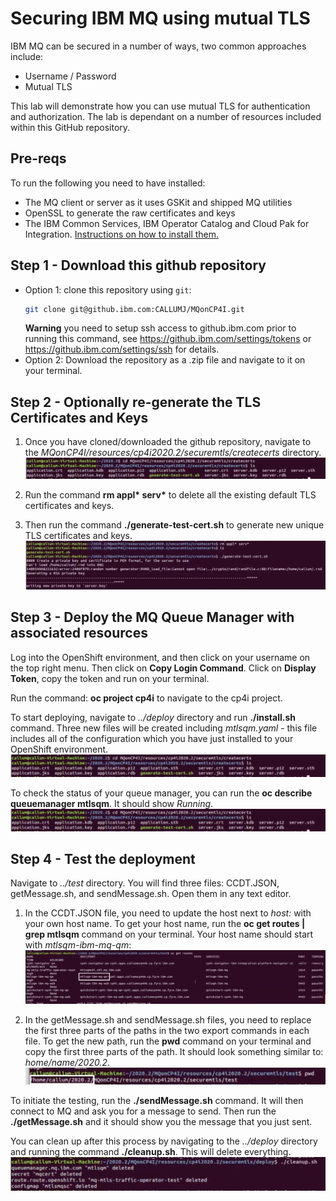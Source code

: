 # Securing IBM MQ using mutual TLS
IBM MQ can be secured in a number of ways, two common approaches include:
* Username / Password
* Mutual TLS

This lab will demonstrate how you can use mutual TLS for authentication and authorization. 
The lab is dependant on a number of resources included within this GitHub repository. 

## Pre-reqs
To run the following you need to have installed:
* The MQ client or server as it uses GSKit and shipped MQ utilities
* OpenSSL to generate the raw certificates and keys
* The IBM Common Services, IBM Operator Catalog and Cloud Pak for Integration. [Instructions on how to install them.](https://github.ibm.com/CALLUMJ/MQonCP4I/tree/master/instructions/cp4i2020.2/gettingstarted)

## Step 1 - Download this github repository
- Option 1: clone this repository using `git`:
   ```sh
   git clone git@github.ibm.com:CALLUMJ/MQonCP4I.git
   ```
   **Warning** you need to setup ssh access to github.ibm.com prior to running this command, see https://github.ibm.com/settings/tokens or https://github.ibm.com/settings/ssh for details. 
- Option 2: Download the repository as a .zip file and navigate to it on your terminal.

## Step 2 - Optionally re-generate the TLS Certificates and Keys
1. Once you have cloned/downloaded the github repository, navigate to the *MQonCP4I/resources/cp4i2020.2/securemtls/createcerts* directory.
   ![Navigating to createcerts directory](img/4.png)

1. Run the command **rm appl\* serv\*** to delete all the existing default TLS certificates and keys.

1. Then run the command **./generate-test-cert.sh** to generate new unique TLS certificates and keys.
   ![Generating new keys](img/5.png)

## Step 3 - Deploy the MQ Queue Manager with associated resources
Log into the OpenShift environment, and then click on your username on the top right menu. Then click on **Copy Login Command**. Click on **Display Token**, copy the token and run on your terminal.

Run the command: **oc project cp4i** to navigate to the cp4i project.

To start deploying, navigate to *../deploy* directory and run **./install.sh** command. Three new files will be created including *mtlsqm.yaml* - this file includes all of the configuration which you have just installed to your OpenShift environment.
![Deployment](img/4.png)

To check the status of your queue manager, you can run the **oc describe queuemanager mtlsqm**. It should show *Running*. 
![Checking that MQ is Running](img/4.png)

## Step 4 - Test the deployment
Navigate to *../test* directory. You will find three files: CCDT.JSON, getMessage.sh, and sendMessage.sh. Open them in any text editor.

1. In the CCDT.JSON file, you need to update the host next to *host:* with your own host name. To get your host name, run the **oc get routes | grep mtlsqm** command on your terminal. Your host name should start with *mtlsqm-ibm-mq-qm*:
   ![Choosing the right host name](img/8.png)

1. In the getMessage.sh and sendMessage.sh files, you need to replace the first three parts of the paths in the two export commands in each file. To get the new path, run the **pwd** command on your terminal and copy the first three parts of the path. It should look something similar to: *home/name/2020.2*.
   ![Selecting the first three parts of the path](img/10.png)

To initiate the testing, run the **./sendMessage.sh** command. It will then connect to MQ and ask you for a message to send. Then run the **./getMessage.sh** and it should show you the message that you just sent.

You can clean up after this process by navigating to the *../deploy* directory and running the command **./cleanup.sh**. This will delete everything.
![Cleaning up](img/11.png)
